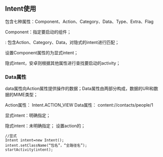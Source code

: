

## Intent使用

包含七种属性：Component、Action、Category、Data、Type、Extra、Flag

Component：指定要启动的组件；

<intent-filter>: 包含Action、Category、Data，对隐式的intent进行匹配；

设置Component属性的为显式intent；

隐式intent，安卓则根据其他属性进行查找要启动的activity；

### Data属性

data属性向Action属性提供操作的数据；Data属性由两部分构成，数据的URI和数据的MIME类型；

Action属性：  Intent.ACTION_VIEW    Data属性：  content://contacts/people/1   

显式intent：明确指定；

隐式intent：未明确指定； 设置action的；

```
//显式
Intent intent=new Intent();
intent.setClassName(“包名”，“全路径名”);
startActivity(intent);
```















